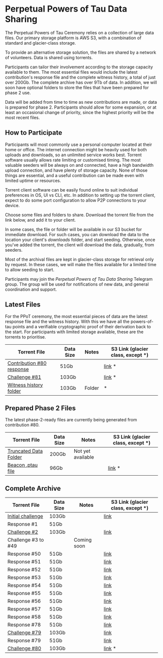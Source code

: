 # Perpetual Powers of Tau Data Sharing

The Perpetual Powers of Tau Ceremony relies on a collection of large data files. Our primary storage platform is AWS S3, with a combination of standard and glacier-class storage. 

To provide an alternative storage solution, the files are shared by a network of volunteers. Data is shared using torrents. 

Participants can tailor their involvement according to the storage capacity available to them. The most essential files would include the latest contribution's response file and the complete witness history, a total of just over 200Gb. The complete archive has over 9Tb of data. In addition, we will soon have optional folders to store the files that have been prepared for phase 2 use. 

Data will be added from time to time as new contributions are made, or data is prepared for phase 2. Participants should allow for some expansion, or at least an occasional change of priority, since the highest priority will be the most recent files.

## How to Participate

Participants will most commonly use a personal computer located at their home or office. The internet connection might be heavily used for both uploads and downloads, so an unlimited service works best. Torrent software usually allows rate limiting or customised timing. The most valuable seeders will be always on and connected, have a high bandwidth upload connection, and have plenty of storage capacity. None of those things are essential, and a useful contribution can be made even with limited uptime or  resources.

Torrent client software can be easily found online to suit individual preferences in OS, UI vs CLI, etc. In addition to setting up the torrent client, expect to do some port configuration to allow P2P connections to your device. 

Choose some files and folders to share. Download the torrent file from the link below, and add it to your client. 

In some cases, the file or folder will be available in our S3 bucket for immediate download. For such cases, you can download the data to the location your client's _downloads_ folder, and start seeding. Otherwise, once you've added the torrent, the client will download the data, gradually, from seeders. 

Most of the archival files are kept in glacier-class storage for retrieval only by request. In these cases, we will make the files available for a limited time to allow seeding to start. 

Participants may join the *Perpetual Powers of Tau Data Sharing* Telegram group. The group will be used for notifications of new data, and general coordination and support. 

## Latest Files

For the PPoT ceremony, the most essential pieces of data are the latest response file and the witness history. With this we have all the powers-of-tau points and a verifiable cryptographic proof of their derivation back to the start. For participants with limited storage available, these are the torrents to prioritise.


| Torrent File | Data Size | Notes | S3 Link (glacier class, except *) |
|------|------|-------|----------|
| [Contribution #80 response](https://pse-trusted-setup-ppot.s3.eu-central-1.amazonaws.com/torrents/response_0080_carter.torrent) | 51Gb | | [link](https://pse-trusted-setup-ppot.s3.eu-central-1.amazonaws.com/response_0080_carter) * |  
| [Challenge #81](https://pse-trusted-setup-ppot.s3.eu-central-1.amazonaws.com/torrents/challenge_0081.torrent) | 103Gb |  | [link](https://pse-trusted-setup-ppot.s3.eu-central-1.amazonaws.com/challenge_0081) * |
| [Witness history folder](https://pse-trusted-setup-ppot.s3.eu-central-1.amazonaws.com/torrents/witness-history-80.torrent) | 103Gb | Folder | * |


## Prepared Phase 2 Files

The latest phase-2-ready files are currently being generated from contribution #80. 

| Torrent File | Data Size | Notes | S3 Link (glacier class, except *) |
|--------------|-----------|-------|---|
| [Truncated Data Folder](torrent-link) | 200Gb | Not yet available |
| [Beacon .ptau file](https://pse-trusted-setup-ppot.s3.eu-central-1.amazonaws.com/torrents/ppot_0080_beacon.ptau.torrent) | 96Gb |  | [link](https://pse-trusted-setup-ppot.s3.eu-central-1.amazonaws.com/pot28_0080/ppot_0080_beacon.ptau) * |

## Complete Archive

| Torrent File | Data Size | Notes | S3 Link (glacier class, except *) |
|--------------|-----------|-------|---------|
| [Initial challenge](https://pse-trusted-setup-ppot.s3.eu-central-1.amazonaws.com/torrents/challenge_initial.torrent) | 103Gb |  | [link](https://pse-trusted-setup-ppot.s3.eu-central-1.amazonaws.com/challenge_initial)  |
| Response #1 | 51Gb |  |  |
| [Challenge #2](https://pse-trusted-setup-ppot.s3.eu-central-1.amazonaws.com/torrents/challenge_0002_kobi.torrent) | 103Gb |  | [link](https://pse-trusted-setup-ppot.s3.eu-central-1.amazonaws.com/challenge_0002_kobi)  |
| Challenge #3 to #49 |  | Coming soon |  |
| Response #50 | 51Gb |  | [link](https://pse-trusted-setup-ppot.s3.eu-central-1.amazonaws.com/response_0050_weijie)  |
| Response #51 | 51Gb |  | [link](https://pse-trusted-setup-ppot.s3.eu-central-1.amazonaws.com/response_0051_joe) |
| Response #52 | 51Gb |  | [link](https://pse-trusted-setup-ppot.s3.eu-central-1.amazonaws.com/response_0052_zaki) |
| Response #53 | 51Gb |  | [link](https://pse-trusted-setup-ppot.s3.eu-central-1.amazonaws.com/response_0053_juan) |
| Response #54 | 51Gb |  | [link](https://pse-trusted-setup-ppot.s3.eu-central-1.amazonaws.com/response_0054_jarrad)  |
| Response #55 | 51Gb |  | [link](https://pse-trusted-setup-ppot.s3.eu-central-1.amazonaws.com/response_0055_tyler) |
| Response #56 | 51Gb |  | [link](https://pse-trusted-setup-ppot.s3.eu-central-1.amazonaws.com/response_0056_auryn) |
| Response #57 | 51Gb |  | [link](https://pse-trusted-setup-ppot.s3.eu-central-1.amazonaws.com/response_0057_gisli) |
| Response #58 | 51Gb |  | [link](https://pse-trusted-setup-ppot.s3.eu-central-1.amazonaws.com/response_0058_rasikh) |
| Response #78 | 51Gb |  | [link](https://pse-trusted-setup-ppot.s3.eu-central-1.amazonaws.com/response_0078_soham) |
| [Challenge #79](https://pse-trusted-setup-ppot.s3.eu-central-1.amazonaws.com/torrents/challenge_0079_a.torrent) | 103Gb |  | [link](https://pse-trusted-setup-ppot.s3.eu-central-1.amazonaws.com/challenge_0079)  |
| Response #79 | 51Gb |  | [link](https://pse-trusted-setup-ppot.s3.eu-central-1.amazonaws.com/response_0079_atheartengineer) |
| [Challenge #80](https://pse-trusted-setup-ppot.s3.eu-central-1.amazonaws.com/torrents/challenge_0080.torrent) | 103Gb |  | [link](https://pse-trusted-setup-ppot.s3.eu-central-1.amazonaws.com/challenge_0080) * |

